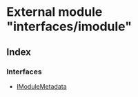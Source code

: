 # External module "interfaces/imodule"


## Index

### Interfaces
* [IModuleMetadata](../interfaces/_interfaces_imodule_.imodulemetadata.md)

